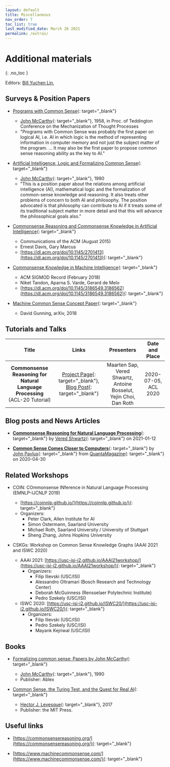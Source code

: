 ```yaml
---
layout: default
title: Miscellaneous
nav_order: 7
toc_list: true
last_modified_date: March 26 2021
permalink: /extras/
---
```

# Additional materials
{: .no_toc }

Editors: [Bill Yuchen Lin](https://yuchenlin.xyz/), 

## Surveys & Position Papers

- [Programs with Common Sense](http://jmc.stanford.edu/articles/mcc59.html){: target="_blank"}
    - [John McCarthy](http://jmc.stanford.edu/){: target="_blank"}, 1958, in Proc. of Teddington Conference on the Mechanization of Thought Processes
    - "Programs with Common Sense was probably the first paper on logical AI, i.e. AI in which logic is the method of representing information in computer memory and not just the subject matter of the program. ... It may also be the first paper to propose common sense reasoning ability as the key to AI."

- [Artificial Intelligence, Logic and Formalizing Common Sense](http://jmc.stanford.edu/articles/ailogic.html){: target="_blank"}
    - [John McCarthy](http://jmc.stanford.edu/){: target="_blank"}, 1990
    - "This is a position paper about the relations among artificial intelligence (AI), mathematical logic and the formalization of common-sense knowledge and reasoning. It also treats other problems of concern to both AI and philosophy. The position advocated is that philosophy can contribute to AI if it treats some of its traditional subject matter in more detail and that this will advance the philosophical goals also."

- [Commonsense Reasoning and Commonsense Knowledge in Artificial Intelligence](https://cs.nyu.edu/davise/papers/CommonsenseFinal.pdf){: target="_blank"}
    - Communications of the ACM (August 2015) 
    - Ernest Davis, Gary Marcus
    - [https://dl.acm.org/doi/10.1145/2701413](https://dl.acm.org/doi/10.1145/2701413){: target="_blank"}

- [Commonsense Knowledge in Machine Intelligence](https://dl.acm.org/doi/10.1145/3186549.3186562){: target="_blank"}
    - ACM SIGMOD Record (February 2018)
    - Niket Tandon, Aparna S. Varde, Gerard de Melo
    - [https://dl.acm.org/doi/10.1145/3186549.3186562](https://dl.acm.org/doi/10.1145/3186549.3186562){: target="_blank"}
    
- [Machine Common Sense Concept Paper](https://arxiv.org/abs/1810.07528){: target="_blank"}
    - David Gunning, arXiv, 2018




## Tutorials and Talks 

| Title | Links | Presenters |  Date and Place  | 
| :------------:| :-----: | :------: | :----------: |
| **Commonsense Reasoning for Natural Language Processing** (ACL-20 Tutorial) | [Project Page](https://homes.cs.washington.edu/~msap/acl2020-commonsense/){: target="_blank"}, [Blog Post](http://veredshwartz.blogspot.com/2021/01/commonsense-reasoning-for-natural.html){: target="_blank"} | Maarten Sap, Vered Shwartz, Antoine Bosselut, Yejin Choi, Dan Roth | 2020-07-05, ACL 2020 |

## Blog posts and News Articles


- [**Commonsense Reasoning for Natural Language Processing**](http://veredshwartz.blogspot.com/2021/01/commonsense-reasoning-for-natural.html){: target="_blank"} by [Vered Shwartz](https://vered1986.github.io/){: target="_blank"} on 2021-01-12

- [**Common Sense Comes Closer to Computers**](https://www.quantamagazine.org/common-sense-comes-to-computers-20200430/){: target="_blank"} by [John Pavlus](https://www.quantamagazine.org/authors/john-pavlus/){: target="_blank"} from [QuantaMagazine](https://www.quantamagazine.org/){: target="_blank"}  on 2020-04-30


## Related Workshops 

- COIN: COmmonsense INference in Natural Language Processing (EMNLP-IJCNLP 2019)
    -  [https://coinnlp.github.io/](https://coinnlp.github.io/){: target="_blank"}
    - Organizers: 
        - Peter Clark, Allen Institute for AI
        - Simon Ostermann, Saarland University
        - Michael Roth, Saarland University / University of Stuttgart
        - Sheng Zhang, Johns Hopkins University

- CSKGs: Workshop on Common Sense Knowledge Graphs (AAAI 2021 and ISWC 2020)
    - AAAI 2021: [https://usc-isi-i2.github.io/AAAI21workshop/](https://usc-isi-i2.github.io/AAAI21workshop/){: target="_blank"}
        - Organizers: 
            - Filip Ilievski (USC/ISI) 
            - Alessandro Oltramari (Bosch Research and Technology Center)
            - Deborah McGuinness (Rensselaer Polytechnic Institute)
            - Pedro Szekely (USC/ISI)
    - ISWC 2020: [https://usc-isi-i2.github.io/ISWC20/](https://usc-isi-i2.github.io/ISWC20/){: target="_blank"}
        - Organizers: 
            - Filip Ilievski (USC/ISI) 
            - Pedro Szekely (USC/ISI)
            - Mayank Kejriwal (USC/ISI)




## Books 

- [Formalizing common sense: Papers by John McCarthy](https://www.sciencedirect.com/science/article/pii/0004370295900187){: target="_blank"}
    - [John McCarthy](http://jmc.stanford.edu/){: target="_blank"}, 1990
    - Publisher: Ablex

- [Common Sense, the Turing Test, and the Quest for Real AI](https://mitpress.mit.edu/books/common-sense-turing-test-and-quest-real-ai){: target="_blank"}
    - [Hector J. Levesque](https://www.cs.toronto.edu/~hector/){: target="_blank"}, 2017
    - Publisher: the MIT Press.


## Useful links

- [https://commonsensereasoning.org/](https://commonsensereasoning.org/){: target="_blank"}
 
- [https://www.machinecommonsense.com/](https://www.machinecommonsense.com/){: target="_blank"} 